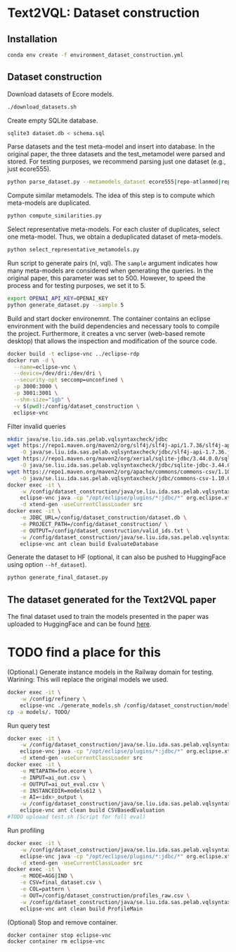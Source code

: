 # Text2VQL: Dataset construction

## Installation

```bash
conda env create -f environment_dataset_construction.yml
```

## Dataset construction

Download datasets of Ecore models.

```bash
./download_datasets.sh
```

Create empty SQLite database.

```bash
sqlite3 dataset.db < schema.sql
```

Parse datasets and the test meta-model and insert into database. In the original paper, 
the three datasets and the test_metamodel were parsed and stored. For testing purposes, we recommend parsing just one 
dataset (e.g., just ecore555).

```bash
python parse_dataset.py --metamodels_dataset ecore555|repo-atlanmod|repo-ecore-all|test_metamodel
```

Compute similar metamodels. The idea of this step is to compute which meta-models are duplicated.

```bash
python compute_similarities.py
```

Select representative meta-models. For each cluster of duplicates, select one meta-model. Thus, we obtain
a deduplicated dataset of meta-models.

```bash
python select_representative_metamodels.py
```

Run script to generate pairs (nl, vql). The `sample` argument indicates how many meta-models are considered
when generating the queries. In the original paper, this parameter was set to 500. However, to speed the process and for
testing purposes, we set it to 5.

```bash
export OPENAI_API_KEY=OPENAI_KEY
python generate_dataset.py --sample 5
```

Build and start docker environemnt. The container contains an eclipse environment with the build dependencies and necessary tools to compile the project. Furthermore, it creates a vnc server (web-based remote desktop) that allows the inspection and modification of the source code.
```bash
docker build -t eclipse-vnc ../eclipse-rdp
docker run -d \
  --name=eclipse-vnc \
  --device=/dev/dri:/dev/dri \
  --security-opt seccomp=unconfined \
  -p 3000:3000 \
  -p 3001:3001 \
  --shm-size="1gb" \
  -v $(pwd):/config/dataset_construction \
  eclipse-vnc
```


Filter invalid queries
```bash
mkdir java/se.liu.ida.sas.pelab.vqlsyntaxcheck/jdbc
wget https://repo1.maven.org/maven2/org/slf4j/slf4j-api/1.7.36/slf4j-api-1.7.36.jar \
    -O java/se.liu.ida.sas.pelab.vqlsyntaxcheck/jdbc/slf4j-api-1.7.36.jar
wget https://repo1.maven.org/maven2/org/xerial/sqlite-jdbc/3.44.0.0/sqlite-jdbc-3.44.0.0.jar \
    -O java/se.liu.ida.sas.pelab.vqlsyntaxcheck/jdbc/sqlite-jdbc-3.44.0.0.jar
wget https://repo1.maven.org/maven2/org/apache/commons/commons-csv/1.10.0/commons-csv-1.10.0.jar \
    -O java/se.liu.ida.sas.pelab.vqlsyntaxcheck/jdbc/commons-csv-1.10.0.jar
docker exec -it \
    -w /config/dataset_construction/java/se.liu.ida.sas.pelab.vqlsyntaxcheck \
    eclipse-vnc java -cp "/opt/eclipse/plugins/*:jdbc/*" org.eclipse.xtend.core.compiler.batch.Main \
    -d xtend-gen -useCurrentClassLoader src
docker exec -it \
    -e JDBC_URL=/config/dataset_construction/dataset.db \
    -e PROJECT_PATH=/config/dataset_construction/ \
    -e OUTPUT=/config/dataset_construction/valid_ids.txt \
    -w /config/dataset_construction/java/se.liu.ida.sas.pelab.vqlsyntaxcheck \
    eclipse-vnc ant clean build EvaluateDatabase
```

Generate the dataset to HF (optional, it can also be pushed to HuggingFace using option `--hf_dataset`).

```bash
python generate_final_dataset.py
```

## The dataset generated for the Text2VQL paper

The final dataset used to train the models presented in the paper was uploaded to HuggingFace 
and can be found [here](https://huggingface.co/datasets/PELAB-LiU/Text2VQL).


# TODO find a place for this

(Optional.) Generate instance models in the Railway domain for testing.
Warining: This will replace the original models we used.
```bash
docker exec -it \
    -w /config/refinery \
    eclipse-vnc ./generate_models.sh /config/dataset_construction/models 
cp -a models/. TODO/
```

Run query test
```bash
docker exec -it \
    -w /config/dataset_construction/java/se.liu.ida.sas.pelab.vqlsyntaxcheck \
    eclipse-vnc java -cp "/opt/eclipse/plugins/*:jdbc/*" org.eclipse.xtend.core.compiler.batch.Main \
    -d xtend-gen -useCurrentClassLoader src
docker exec -it \
    -e METAPATH=foo.ecore \
    -e INPUT=ai_out.csv \
    -e OUTPUT=ai_out_eval.csv \
    -e INSTANCEDIR=models612 \
    -e AI=<idx>_output \
    -w /config/dataset_construction/java/se.liu.ida.sas.pelab.vqlsyntaxcheck \
    eclipse-vnc ant clean build CSVBasedEvaluation
#TODO uploaad test.sh (Script for full eval)
```

Run profiling
```bash
docker exec -it \
    -w /config/dataset_construction/java/se.liu.ida.sas.pelab.vqlsyntaxcheck \
    eclipse-vnc java -cp "/opt/eclipse/plugins/*:jdbc/*" org.eclipse.xtend.core.compiler.batch.Main \
    -d xtend-gen -useCurrentClassLoader src
docker exec -it \
    -e MODE=AGG|IND \
    -e CSV=final_dataset.csv \
    -e COL=pattern \
    -e OUT=/config/dataset_construction/profiles_raw.csv \
    -w /config/dataset_construction/java/se.liu.ida.sas.pelab.vqlsyntaxcheck \
    eclipse-vnc ant clean build ProfileMain
```

(Optional) Stop and remove container.
```bash
docker container stop eclipse-vnc
docker container rm eclipse-vnc
```